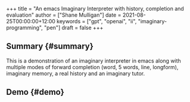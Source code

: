 +++
title = "An emacs Imaginary Interpreter with history, completion and evaluation"
author = ["Shane Mulligan"]
date = 2021-08-25T00:00:00+12:00
keywords = ["gpt", "openai", "ii", "imaginary-programming", "pen"]
draft = false
+++

## Summary {#summary}

This is a demonstration of an imaginary
interpreter in emacs along with multiple modes
of forward completion (word, 5 words, line,
longform), imaginary memory, a real history
and an imaginary tutor.


## Demo {#demo}

<!-- Play on asciinema.com -->
<!-- <a title="asciinema recording" href="https://asciinema.org/a/6EKIiUqvOSKetO6Fz439xZitE" target="_blank"><img alt="asciinema recording" src="https://asciinema.org/a/6EKIiUqvOSKetO6Fz439xZitE.svg" /></a> -->
<!-- Play on the blog -->
<script src="https://asciinema.org/a/6EKIiUqvOSKetO6Fz439xZitE.js" id="asciicast-6EKIiUqvOSKetO6Fz439xZitE" async></script>